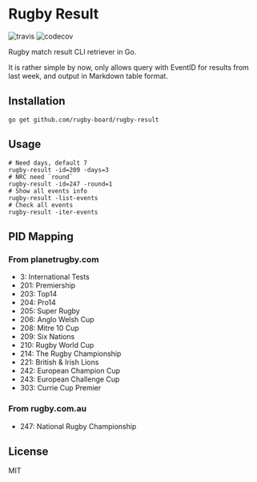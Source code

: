 # Rugby Result

![travis](https://travis-ci.org/rugby-board/result-cli.svg?branch=master)
![codecov](https://codecov.io/gh/rugby-board/result-cli/branch/master/graph/badge.svg)

Rugby match result CLI retriever in Go.

It is rather simple by now, only allows query with EventID for results from last week, and output in Markdown table format.

## Installation

```shell
go get github.com/rugby-board/rugby-result
```

## Usage

```shell
# Need days, default 7
rugby-result -id=209 -days=3
# NRC need `round`
rugby-result -id=247 -round=1
# Show all events info
rugby-result -list-events
# Check all events
rugby-result -iter-events
```

## PID Mapping

### From planetrugby.com

* 3: International Tests
* 201: Premiership
* 203: Top14
* 204: Pro14
* 205: Super Rugby
* 206: Anglo Welsh Cup
* 208: Mitre 10 Cup
* 209: Six Nations
* 210: Rugby World Cup
* 214: The Rugby Championship
* 221: British & Irish Lions
* 242: European Champion Cup
* 243: European Challenge Cup
* 303: Currie Cup Premier

### From rugby.com.au

* 247: National Rugby Championship

## License

MIT
